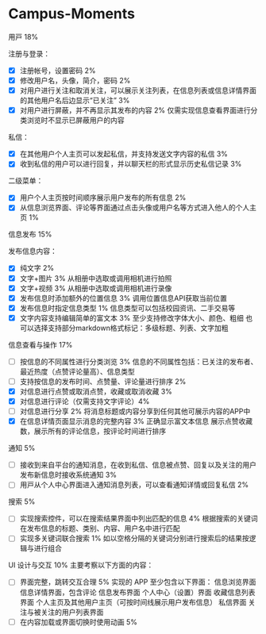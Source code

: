 # Campus-Moments

⽤⼾ 18%

注册与登录：

- [x] 注册帐号，设置密码 2%
- [x]  修改用户名，头像，简介，密码 2%
- [x]  对用户进行关注和取消关注，可以展示关注列表，在信息列表或信息详情界面的其他用户名后边显示“已关注” 3%
- [x]  对用户进行屏蔽，并不再显示其发布的内容 2%
  仅需实现信息查看界面进行分类浏览时不显示已屏蔽用户的内容

私信：

- [x]  在其他用户个人主页可以发起私信，并支持发送文字内容的私信 3%
- [x]  收到私信的用户可以进行回复，并以聊天栏的形式显示历史私信记录 3%

二级菜单：

- [x]  用户个人主页按时间顺序展示用户发布的所有信息 2%
- [x]  从信息浏览界面、评论等界⾯通过点击头像或用户名等方式进⼊他⼈的个人主⻚ 1%

信息发布 15%

发布信息内容：

- [x] 纯文字 2%
- [x] 文字+图片 3%
	从相册中选取或调用相机进行拍照
- [x] 文字+视频 3%
	从相册中选取或调用相机进行录像
- [x] 发布信息时添加额外的位置信息 3%
	调用位置信息API获取当前位置
- [x] 发布信息时指定信息类型 1%
	信息类型可以包括校园资讯、二手交易等
- [x] 文字内容支持编辑简单的富文本 3%
	至少支持修改字体大小、颜色、粗细
	也可以选择支持部分markdown格式标记：多级标题、列表、文字加粗

信息查看与操作 17%

- [ ] 按信息的不同属性进行分类浏览 3%
	信息的不同属性包括：已关注的发布者、最近热度（点赞评论量高）、信息类型
- [ ] 支持按信息的发布时间、点赞量、评论量进行排序 2%
- [x] 对信息进行点赞或取消点赞，收藏或取消收藏 3%
- [x] 对信息进行评论（仅需支持文字评论）4%
- [ ] 对信息进行分享 2%
	将消息标题或内容分享到任何其他可展示内容的APP中
- [x] 在信息详情页面显示消息的完整内容 3%
	正确显示富文本信息
	展示点赞收藏数，展示所有的评论信息，按评论时间进行排序

通知 5%

- [ ] 接收到来⾃平台的通知消息，在收到私信、信息被点赞、回复以及关注的用户发布新信息时接收系统通知 3%
- [ ] ⽤⼾从个⼈中⼼界⾯进⼊通知消息列表，可以查看通知详情或回复私信 2%

搜索 5%

- [ ] 实现搜索控件，可以在搜索结果界面中列出匹配的信息 4%
	根据搜索的关键词在发布信息的标题、类别、内容、用户名中进行匹配
- [ ] 实现多关键词联合搜索 1%
	如以空格分隔的关键词分别进行搜索后的结果按逻辑与进行组合

UI 设计与交互 10%
主要考察以下方面的内容：

- [ ] 界面完整，跳转交互合理 5%
	实现的 APP 至少包含以下界面：
	信息浏览界面
	信息详情界面，包含评论
	信息发布界面
	个人中心（设置）界面
	收藏信息列表界面
	个人主页及其他用户主页（可按时间线展示用户发布信息）
	私信界面
	关注与被关注的用户列表界面
- [ ] 在内容加载或界面切换时使用动画 5%